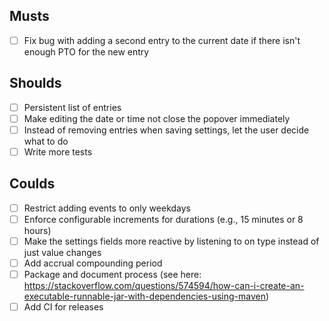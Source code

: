 ## Musts

- [ ] Fix bug with adding a second entry to the current date if there isn't enough PTO for the new entry

## Shoulds

- [ ] Persistent list of entries
- [ ] Make editing the date or time not close the popover immediately
- [ ] Instead of removing entries when saving settings, let the user decide what to do
- [ ] Write more tests

## Coulds

- [ ] Restrict adding events to only weekdays
- [ ] Enforce configurable increments for durations (e.g., 15 minutes or 8 hours)
- [ ] Make the settings fields more reactive by listening to on type instead of just value changes
- [ ] Add accrual compounding period
- [ ] Package and document process (see here: https://stackoverflow.com/questions/574594/how-can-i-create-an-executable-runnable-jar-with-dependencies-using-maven)
- [ ] Add CI for releases
